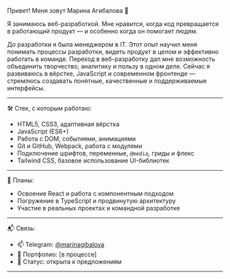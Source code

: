 Привет! Меня зовут Марина Агибалова 👋

Я занимаюсь веб-разработкой. Мне нравится, когда код превращается в работающий продукт — и особенно когда он помогает людям.  

До разработки я была менеджером в IT. Этот опыт научил меня понимать процессы разработки, видеть продукт в целом и эффективно работать в команде. Переход в веб-разработку дал мне возможность объединить творчество, аналитику и пользу в одном деле. Сейчас я развиваюсь в вёрстке, JavaScript и современном фронтенде —  стремлюсь создавать понятные, качественные и поддерживаемые интерфейсы.

---

🛠 Стек, с которым работаю:

- HTML5, CSS3, адаптивная вёрстка
- JavaScript (ES6+)
- Работа с DOM, событиями, анимациями
- Git и GitHub, Webpack, работа с модулями
- Подключение шрифтов, переменные, `@media`, гриды и флекс
- Tailwind CSS, базовое использование UI-библиотек

---

🚀 Планы:

- Освоение React и работа с компонентным подходом  
- Погружение в TypeScript и продвинутую архитектуру  
- Участие в реальных проектах и командной разработке

---

📬 Связь:

- 📫 Telegram: [@marinagibalova](https://t.me/marinagibalova)
- 📁 Портфолио: [в процессе]
- 💼 Статус: открыта к предложениям

---

